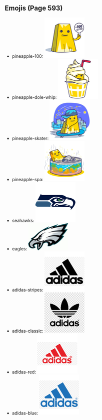 
## Emojis (Page 593)

* pineapple-100: ![pineapple-100](output/pineapple-100.png)
* pineapple-dole-whip: ![pineapple-dole-whip](output/pineapple-dole-whip.png)
* pineapple-skater: ![pineapple-skater](output/pineapple-skater.png)
* pineapple-spa: ![pineapple-spa](output/pineapple-spa.png)
* seahawks: ![seahawks](output/seahawks.png)
* eagles: ![eagles](output/eagles.jpg)
* adidas-stripes: ![adidas-stripes](output/adidas-stripes.png)
* adidas-classic: ![adidas-classic](output/adidas-classic.jpg)
* adidas-red: ![adidas-red](output/adidas-red.png)
* adidas-blue: ![adidas-blue](output/adidas-blue.png)

